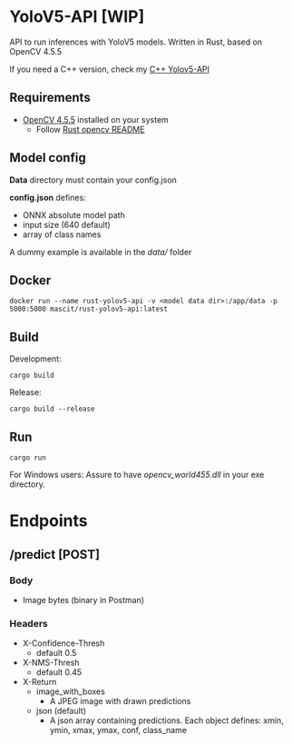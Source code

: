 # YoloV5-API [WIP]

API to run inferences with YoloV5 models. Written in Rust, based on OpenCV 4.5.5

If you need a C++ version, check my [C++ Yolov5-API](https://github.com/masc-it/yolov5-api-cpp)

## Requirements

- [OpenCV 4.5.5](https://github.com/opencv/opencv/releases/tag/4.5.5) installed on your system
  - Follow [Rust opencv README](https://github.com/twistedfall/opencv-rust)

## Model config

**Data** directory must contain your config.json

**config.json** defines:
- ONNX absolute model path
- input size (640 default)
- array of class names

A dummy example is available in the _data/_ folder


## Docker

    docker run --name rust-yolov5-api -v <model data dir>:/app/data -p 5000:5000 mascit/rust-yolov5-api:latest

## Build

Development:

    cargo build

Release:

    cargo build --release

## Run

    cargo run

For Windows users: Assure to have _opencv_world455.dll_ in your exe directory.

# Endpoints

## /predict [POST]

### Body
- Image bytes (binary in Postman)

### Headers
- X-Confidence-Thresh
  - default 0.5
- X-NMS-Thresh
  - default 0.45
- X-Return
  - image_with_boxes
    - A JPEG image with drawn predictions
  - json (default)
    - A json array containing predictions. Each object defines: xmin, ymin, xmax, ymax, conf, class_name